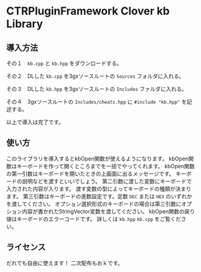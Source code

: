 # CTRPluginFramework Clover kb Library

## 導入方法
その１　`kb.cpp` と `kb.hpp` をダウンロードする。

その２　DLした `kb.cpp` を3gxソースルートの `Sources` フォルダに入れる。

その３　DLした `kb.hpp` を3gxソースルートの `Includes` ファルダに入れる。

その４　3gxソースルートの `Includes/cheats.hpp` に `#include "kb.hpp"` を記述する。

以上で導入は完了です。

## 使い方
このライブラリを導入するとkbOpen関数が使えるようになります。
kbOpen関数はキーボードを作って開くところまでを一括でやってくれます。
kbOpen関数の第一引数はキーボードを開いたときの上画面に出るメッセージです。
キーボードの説明などを渡すといいでしょう。
第二引数に渡した変数にキーボードで入力された内容が入ります。
渡す変数の型によってキーボードの種類が決まります。
第三引数はキーボードの進数設定です。定数 `DEC` または `HEX` のいずれかを渡してください。
オプション選択形式のキーボードの場合は第三引数にオプション内容が書かれたStringVector変数を渡してください。
kbOpen関数の戻り値はキーボードのエラーコードです。
詳しくは `kb.hpp` `kb.cpp` をご覧ください。

## ライセンス
だれでも自由に使えます！
二次配布もおｋです。
